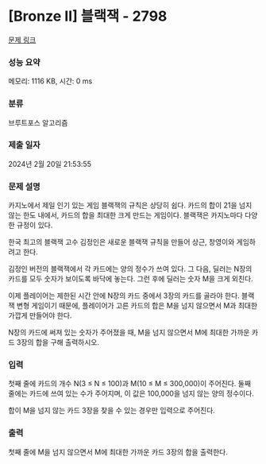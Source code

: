 # [Bronze II] 블랙잭 - 2798 

[문제 링크](https://www.acmicpc.net/problem/2798) 

### 성능 요약

메모리: 1116 KB, 시간: 0 ms

### 분류

브루트포스 알고리즘

### 제출 일자

2024년 2월 20일 21:53:55

### 문제 설명

<p>카지노에서 제일 인기 있는 게임 블랙잭의 규칙은 상당히 쉽다. 카드의 합이 21을 넘지 않는 한도 내에서, 카드의 합을 최대한 크게 만드는 게임이다. 블랙잭은 카지노마다 다양한 규정이 있다.</p>

<p>한국 최고의 블랙잭 고수 김정인은 새로운 블랙잭 규칙을 만들어 상근, 창영이와 게임하려고 한다.</p>

<p>김정인 버전의 블랙잭에서 각 카드에는 양의 정수가 쓰여 있다. 그 다음, 딜러는 N장의 카드를 모두 숫자가 보이도록 바닥에 놓는다. 그런 후에 딜러는 숫자 M을 크게 외친다.</p>

<p>이제 플레이어는 제한된 시간 안에 N장의 카드 중에서 3장의 카드를 골라야 한다. 블랙잭 변형 게임이기 때문에, 플레이어가 고른 카드의 합은 M을 넘지 않으면서 M과 최대한 가깝게 만들어야 한다.</p>

<p>N장의 카드에 써져 있는 숫자가 주어졌을 때, M을 넘지 않으면서 M에 최대한 가까운 카드 3장의 합을 구해 출력하시오.</p>

### 입력 

 <p>첫째 줄에 카드의 개수 N(3 ≤ N ≤ 100)과 M(10 ≤ M ≤ 300,000)이 주어진다. 둘째 줄에는 카드에 쓰여 있는 수가 주어지며, 이 값은 100,000을 넘지 않는 양의 정수이다.</p>

<p>합이 M을 넘지 않는 카드 3장을 찾을 수 있는 경우만 입력으로 주어진다.</p>

### 출력 

 <p>첫째 줄에 M을 넘지 않으면서 M에 최대한 가까운 카드 3장의 합을 출력한다.</p>

